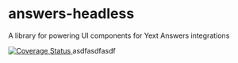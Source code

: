 # answers-headless
A library for powering UI components for Yext Answers integrations

<a href='https://coveralls.io/github/yext/answers-headless?branch=main'>
  <img src='https://coveralls.io/repos/github/yext/answers-headless/badge.svg?branch=main' alt='Coverage Status' />
</a>
asdfasdfasdf